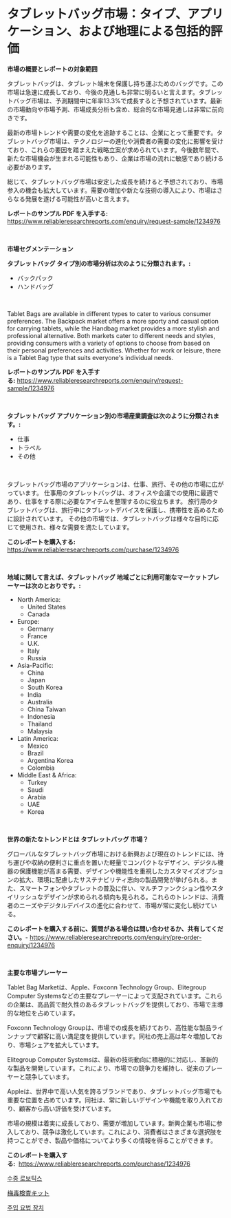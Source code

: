 <p><h1>タブレットバッグ市場：タイプ、アプリケーション、および地理による包括的評価</h1></p><p><strong>市場の概要とレポートの対象範囲</strong></p>
<p><p>タブレットバッグは、タブレット端末を保護し持ち運ぶためのバッグです。この市場は急速に成長しており、今後の見通しも非常に明るいと言えます。タブレットバッグ市場は、予測期間中に年率13.3%で成長すると予想されています。最新の市場動向や市場予測、市場成長分析も含め、総合的な市場見通しは非常に前向きです。</p><p>最新の市場トレンドや需要の変化を追跡することは、企業にとって重要です。タブレットバッグ市場は、テクノロジーの進化や消費者の需要の変化に影響を受けており、これらの要因を踏まえた戦略立案が求められています。今後数年間で、新たな市場機会が生まれる可能性もあり、企業は市場の流れに敏感であり続ける必要があります。</p><p>総じて、タブレットバッグ市場は安定した成長を続けると予想されており、市場参入の機会も拡大しています。需要の増加や新たな技術の導入により、市場はさらなる発展を遂げる可能性が高いと言えます。</p></p>
<p><strong>レポートのサンプル PDF を入手する:</strong> <a href="https://www.reliableresearchreports.com/enquiry/request-sample/1234976">https://www.reliableresearchreports.com/enquiry/request-sample/1234976</a></p>
<p>&nbsp;</p>
<p><strong>市場セグメンテーション</strong></p>
<p><strong>タブレットバッグ タイプ別の市場分析は次のように分類されます。:</strong></p>
<p><ul><li>バックパック</li><li>ハンドバッグ</li></ul></p>
<p>&nbsp;</p>
<p><p>Tablet Bags are available in different types to cater to various consumer preferences. The Backpack market offers a more sporty and casual option for carrying tablets, while the Handbag market provides a more stylish and professional alternative. Both markets cater to different needs and styles, providing consumers with a variety of options to choose from based on their personal preferences and activities. Whether for work or leisure, there is a Tablet Bag type that suits everyone's individual needs.</p></p>
<p><strong>レポートのサンプル PDF を入手する:</strong>&nbsp;<a href="https://www.reliableresearchreports.com/enquiry/request-sample/1234976">https://www.reliableresearchreports.com/enquiry/request-sample/1234976</a></p>
<p>&nbsp;</p>
<p><strong> タブレットバッグ アプリケーション別の市場産業調査は次のように分類されます。:</strong></p>
<p><ul><li>仕事</li><li>トラベル</li><li>その他</li></ul></p>
<p>&nbsp;</p>
<p><p>タブレットバッグ市場のアプリケーションは、仕事、旅行、その他の市場に広がっています。 仕事用のタブレットバッグは、オフィスや会議での使用に最適であり、仕事をする際に必要なアイテムを整理するのに役立ちます。 旅行用のタブレットバッグは、旅行中にタブレットデバイスを保護し、携帯性を高めるために設計されています。 その他の市場では、タブレットバッグは様々な目的に応じて使用され、様々な需要を満たしています。</p></p>
<p><strong>このレポートを購入する:</strong>&nbsp; <a href="https://www.reliableresearchreports.com/purchase/1234976">https://www.reliableresearchreports.com/purchase/1234976</a></p>
<p>&nbsp;</p>
<p><strong>地域に関して言えば、タブレットバッグ 地域ごとに利用可能なマーケットプレーヤーは次のとおりです。:</strong></p>
<p><ul>
    <li>
        North America:
        <ul>
            <li>United States</li>
            <li>Canada</li>
        </ul>
    </li>
    <li>
        Europe:
        <ul>
            <li>Germany</li>
            <li>France</li>
            <li>U.K.</li>
            <li>Italy</li>
            <li>Russia</li>
        </ul>
    </li>
    <li>
        Asia-Pacific:
        <ul>
            <li>China</li>
            <li>Japan</li>
            <li>South Korea</li>
            <li>India</li>
            <li>Australia</li>
            <li>China Taiwan</li>
            <li>Indonesia</li>
            <li>Thailand</li>
            <li>Malaysia</li>
        </ul>
    </li>
    <li>
        Latin America:
        <ul>
            <li>Mexico</li>
            <li>Brazil</li>
            <li>Argentina Korea</li>
            <li>Colombia</li>
        </ul>
    </li>
    <li>
        Middle East & Africa:
        <ul>
            <li>Turkey</li>
            <li>Saudi</li>
            <li>Arabia</li>
            <li>UAE</li>
            <li>Korea</li>
        </ul>
    </li>
    </ul></p>
<p>&nbsp;</p>
<p><strong>世界の新たなトレンドとは タブレットバッグ 市場？</strong></p>
<p><p>グローバルなタブレットバッグ市場における新興および現在のトレンドには、持ち運びや収納の便利さに重点を置いた軽量でコンパクトなデザイン、デジタル機器の保護機能が高まる需要、デザインや機能性を重視したカスタマイズオプションの拡大、環境に配慮したサステナビリティ志向の製品開発が挙げられる。また、スマートフォンやタブレットの普及に伴い、マルチファンクション性やスタイリッシュなデザインが求められる傾向も見られる。これらのトレンドは、消費者のニーズやデジタルデバイスの進化に合わせて、市場が常に変化し続けている。</p></p>
<p><strong>このレポートを購入する前に、質問がある場合は問い合わせるか、共有してください。</strong>- <a href="https://www.reliableresearchreports.com/enquiry/pre-order-enquiry/1234976">https://www.reliableresearchreports.com/enquiry/pre-order-enquiry/1234976</a></p>
<p>&nbsp;</p>
<p><strong>主要な市場プレーヤー</strong></p>
<p><p>Tablet Bag Marketは、Apple、Foxconn Technology Group、Elitegroup Computer Systemsなどの主要なプレーヤーによって支配されています。これらの企業は、高品質で耐久性のあるタブレットバッグを提供しており、市場で主導的な地位を占めています。</p><p>Foxconn Technology Groupは、市場での成長を続けており、高性能な製品ラインナップで顧客に高い満足度を提供しています。同社の売上高は年々増加しており、市場シェアを拡大しています。</p><p>Elitegroup Computer Systemsは、最新の技術動向に積極的に対応し、革新的な製品を開発しています。これにより、市場での競争力を維持し、従来のプレーヤーと競争しています。</p><p>Appleは、世界中で高い人気を誇るブランドであり、タブレットバッグ市場でも重要な位置を占めています。同社は、常に新しいデザインや機能を取り入れており、顧客から高い評価を受けています。</p><p>市場の規模は着実に成長しており、需要が増加しています。新興企業も市場に参入しており、競争は激化しています。これにより、消費者はさまざまな選択肢を持つことができ、製品や価格についてより多くの情報を得ることができます。</p></p>
<p><strong>このレポートを購入する:</strong>&nbsp;&nbsp;<a href="https://www.reliableresearchreports.com/purchase/1234976">https://www.reliableresearchreports.com/purchase/1234976</a></p>
<p><p><a href="https://github.com/Elenrrera7685/Market-Research-Report-List-1/blob/main/413516311041.md">수중 로보틱스</a></p><p><a href="https://github.com/ReyesKohler20231/Market-Research-Report-List-1/blob/main/667743111866.md">梅毒検査キット</a></p><p><a href="https://github.com/sammyUltyylrich9067856/Market-Research-Report-List-1/blob/main/756094311042.md">주입 요법 장치</a></p></p>